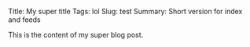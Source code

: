 Title: My super title
Tags: lol
Slug: test
Summary: Short version for index and feeds

This is the content of my super blog post.
